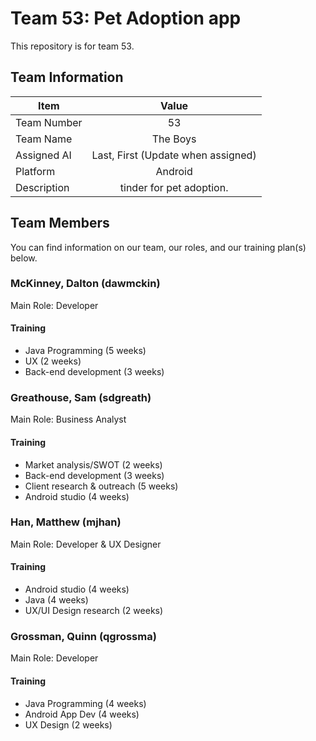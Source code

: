 # Team 53: Pet Adoption app
This repository is for team 53.

## Team Information

| Item        | Value           |
| ------------- |:-------------:|
| Team Number | 53 |
| Team Name | The Boys |
| Assigned AI | Last, First (Update when assigned) |
| Platform | Android |
| Description | tinder for pet adoption. |

## Team Members
You can find information on our team, our roles, and our training 
plan(s) below.

### McKinney, Dalton (dawmckin)
Main Role: Developer

#### Training
- Java Programming (5 weeks)
- UX (2 weeks)
- Back-end development (3 weeks)

### Greathouse, Sam (sdgreath)
Main Role: Business Analyst

#### Training
- Market analysis/SWOT (2 weeks)
- Back-end development (3 weeks)
- Client research & outreach (5 weeks)
- Android studio (4 weeks)

### Han, Matthew (mjhan)
Main Role: Developer & UX Designer

#### Training
- Android studio (4 weeks)
- Java (4 weeks)
- UX/UI Design research (2 weeks)

### Grossman, Quinn (qgrossma)
Main Role: Developer

#### Training
- Java Programming (4 weeks)
- Android App Dev (4 weeks)
- UX Design (2 weeks)


